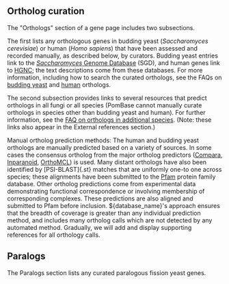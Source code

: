 
## Ortholog curation

The "Orthologs" section of a gene page includes two subsections. 

The first lists any orthologous genes in budding yeast (*Saccharomyces
cerevisiae*) or human (*Homo sapiens*) that have been assessed and
recorded manually, as described below, by curators. Budding yeast
entries link to the [*Saccharomyces* Genome Database](http://www.yeastgenome.org/)
(SGD), and human genes link to [HGNC](http://www.genenames.org/); the
text descriptions come from these databases. For more information,
including how to search the curated orthologs, see the FAQs on
[budding yeast](faq/how-can-i-search-s.-cerevisiae-ortholog-s-homolog-s-s.-pombe-gene)
and [human](/faq/how-can-i-find-s.-pombe-ortholog-s-human-gene)
orthologs.

The second subsection provides links to several resources that predict
orthologs in all fungi or all species (PomBase cannot manually curate
orthologs in species other than budding yeast and human). For further
information, see the [FAQ on orthologs in additional
species](/faq/how-can-i-find-s.-pombe-orthologs-species-other-than-human-and-s.-cerevisiae).
(Note: these links also appear in the External references section.)

Manual ortholog prediction methods: The human and budding yeast
orthologs are manually predicted based on a variety of sources. In
some cases the consensus ortholog from the major ortholog predictors
([Compara](http://www.ensembl.org/info/docs/compara/index.html),
[Inparanoid](http://inparanoid.sbc.su.se/),
[OrthoMCL](http://www.orthomcl.org/)) is used. Many distant orthologs
have also been identified by [PSI-BLAST]{.st} matches that are
uniformly one-to one across species; these alignments have been
submitted to the [Pfam](http://pfam.xfam.org/) protein family
database. Other ortholog predictions come from experimental data
demonstrating functional correspondence or involving membership of
corresponding complexes. These predictions are also aligned and
submitted to Pfam before inclusion. ${database_name}'s approach ensures that
the breadth of coverage is greater than any individual prediction
method, and includes many ortholog calls which are not detected by any
automated method.  Gradually, we will add and display supporting
references for all orthology calls.

## Paralogs

The Paralogs section lists any curated paralogous fission yeast genes.
